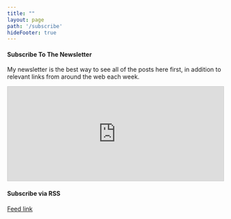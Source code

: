 ```yaml
---
title: ""
layout: page
path: '/subscribe'
hideFooter: true
---
```


#### Subscribe To The Newsletter

My newsletter is the best way to see all of the posts here first, in addition to relevant links from around the web each week.

<iframe
scrolling="no"
style="width:100%!important;height:220px;border:1px #ccc solid !important"
src="https://buttondown.email/benmccormick?as_embed=true"
></iframe>


#### Subscribe via RSS

[Feed link](/rss/)
